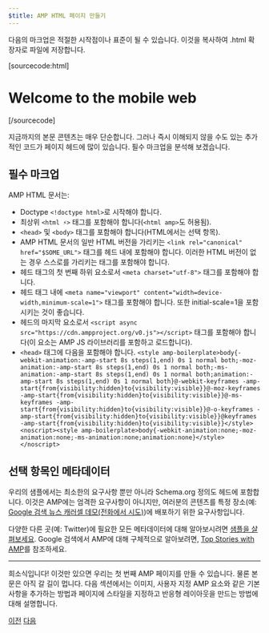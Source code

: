 ```yaml
---
$title: AMP HTML 페이지 만들기
---
```


다음의 마크업은 적절한 시작점이나 표준이 될 수 있습니다.
이것을 복사하여 .html 확장자로 파일에 저장합니다.

[sourcecode:html]
<!doctype html>
<html amp lang="en">
  <head>
    <meta charset="utf-8">
    <title>Hello, AMPs</title>
    <link rel="canonical" href="http://example.ampproject.org/article-metadata.html">
    <meta name="viewport" content="width=device-width,minimum-scale=1,initial-scale=1">
    <script type="application/ld+json">
      {
        "@context": "http://schema.org",
        "@type": "NewsArticle",
        "headline": "Open-source framework for publishing content",
        "datePublished": "2015-10-07T12:02:41Z",
        "image": [
          "logo.jpg"
        ]
      }
    </script>
    <style amp-boilerplate>body{-webkit-animation:-amp-start 8s steps(1,end) 0s 1 normal both;-moz-animation:-amp-start 8s steps(1,end) 0s 1 normal both;-ms-animation:-amp-start 8s steps(1,end) 0s 1 normal both;animation:-amp-start 8s steps(1,end) 0s 1 normal both}@-webkit-keyframes -amp-start{from{visibility:hidden}to{visibility:visible}}@-moz-keyframes -amp-start{from{visibility:hidden}to{visibility:visible}}@-ms-keyframes -amp-start{from{visibility:hidden}to{visibility:visible}}@-o-keyframes -amp-start{from{visibility:hidden}to{visibility:visible}}@keyframes -amp-start{from{visibility:hidden}to{visibility:visible}}</style><noscript><style amp-boilerplate>body{-webkit-animation:none;-moz-animation:none;-ms-animation:none;animation:none}</style></noscript>
    <script async src="https://cdn.ampproject.org/v0.js"></script>
  </head>
  <body>
    <h1>Welcome to the mobile web</h1>
  </body>
</html>
[/sourcecode]

지금까지의 본문 콘텐츠는 매우 단순합니다. 그러나 즉시 이해되지 않을 수도 있는 추가적인 코드가 페이지 헤드에 많이 있습니다. 필수 마크업을 분석해 보겠습니다.

## 필수 마크업

AMP HTML 문서는:

  - Doctype `<!doctype html>`로 시작해야 합니다.
  - 최상위 `<html ⚡>` 태그를 포함해야 합니다(`<html amp>`도 허용됨).
  - `<head>` 및 `<body>` 태그를 포함해야 합니다(HTML에서는 선택 항목).
  - AMP HTML 문서의 일반 HTML 버전을 가리키는 `<link rel="canonical" href="$SOME_URL">` 태그를 헤드 내에 포함해야 합니다. 이러한 HTML 버전이 없는 경우 스스로를 가리키는 태그를 포함해야 합니다.
  - 헤드 태그의 첫 번째 하위 요소로서 `<meta charset="utf-8">` 태그를 포함해야 합니다.
  - 헤드 태그 내에 `<meta name="viewport" content="width=device-width,minimum-scale=1">` 태그를 포함해야 합니다. 또한 initial-scale=1을 포함시키는 것이 좋습니다.
  - 헤드의 마지막 요소로서 `<script async src="https://cdn.ampproject.org/v0.js"></script>` 태그를 포함해야 합니다(이 요소는 AMP JS 라이브러리를 포함하고 로드합니다).
  - `<head>` 태그에 다음을 포함해야 합니다.
    `<style amp-boilerplate>body{-webkit-animation:-amp-start 8s steps(1,end) 0s 1 normal both;-moz-animation:-amp-start 8s steps(1,end) 0s 1 normal both;-ms-animation:-amp-start 8s steps(1,end) 0s 1 normal both;animation:-amp-start 8s steps(1,end) 0s 1 normal both}@-webkit-keyframes -amp-start{from{visibility:hidden}to{visibility:visible}}@-moz-keyframes -amp-start{from{visibility:hidden}to{visibility:visible}}@-ms-keyframes -amp-start{from{visibility:hidden}to{visibility:visible}}@-o-keyframes -amp-start{from{visibility:hidden}to{visibility:visible}}@keyframes -amp-start{from{visibility:hidden}to{visibility:visible}}</style><noscript><style amp-boilerplate>body{-webkit-animation:none;-moz-animation:none;-ms-animation:none;animation:none}</style></noscript>`

## 선택 항목인 메타데이터

우리의 샘플에서는 최소한의 요구사항 뿐만 아니라 Schema.org 정의도 헤드에 포함합니다. 이것은 AMP에는 엄격한 요구사항이 아니지만, 여러분의 콘텐츠를 특정 장소(예: [Google 검색 뉴스 캐러셀 데모(전화에서 시도)](https://g.co/ampdemo))에 배포하기 위한 요구사항입니다.

다양한 다른 곳(예: Twitter)에 필요한 모든 메타데이터에 대해 알아보시려면 [샘플을 살펴보세요](https://github.com/ampproject/amphtml/tree/master/examples/metadata-examples). Google 검색에서 AMP에 대해 구체적으로 알아보려면, [Top Stories with AMP](https://developers.google.com/structured-data/carousels/top-stories)를 참조하세요.

<hr>

희소식입니다! 이것만 있으면 우리는 첫 번째 AMP 페이지를 만들 수 있습니다. 물론 본문은 아직 갈 길이 멉니다. 다음 섹션에서는 이미지, 사용자 지정 AMP 요소와 같은 기본사항을 추가하는 방법과 페이지에 스타일을 지정하고 반응형 레이아웃을 만드는 방법에 대해 설명합니다.

<div class="prev-next-buttons">
  <a class="button prev-button" href="{{g.doc('/content/docs/getting_started/create.md', locale=doc.locale).url.path}}"><span class="arrow-prev">이전</span></a>
  <a class="button next-button" href="{{g.doc('/content/docs/getting_started/create/include_image.md', locale=doc.locale).url.path}}"><span class="arrow-next">다음</span></a>
</div>
